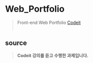 # Web_Portfolio

> Front-end Web Portfolio
> [Codeit](https://www.codeit.kr/)
​   
​   
## source
> **Codeit 강의를 듣고 수행한 과제입니다.**
